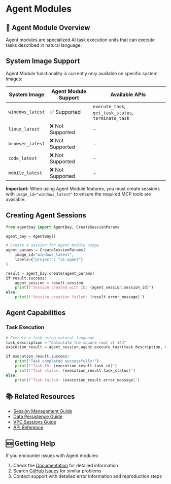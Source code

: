 # Agent Modules

## 🤖 Agent Module Overview

Agent modules are specialized AI task execution units that can execute tasks described in natural language.

## System Image Support

Agent Module functionality is currently only available on specific system images:

| System Image | Agent Module Support | Available APIs |
|-------------|---------------------|----------------|
| `windows_latest` | ✅ Supported | `execute_task`, `get_task_status`, `terminate_task` |
| `linux_latest` | ❌ Not Supported | - |
| `browser_latest` | ❌ Not Supported | - |
| `code_latest` | ❌ Not Supported | - |
| `mobile_latest` | ❌ Not Supported | - |

**Important:** When using Agent Module features, you must create sessions with `image_id="windows_latest"` to ensure the required MCP tools are available.

## Creating Agent Sessions

```python
from agentbay import AgentBay, CreateSessionParams

agent_bay = AgentBay()

# Create a session for Agent module usage
agent_params = CreateSessionParams(
    image_id="windows_latest",
    labels={"project": "ai-agent"}
)

result = agent_bay.create(agent_params)
if result.success:
    agent_session = result.session
    print(f"Session created with ID: {agent_session.session_id}")
else:
    print(f"Session creation failed: {result.error_message}")
```

## Agent Capabilities

### Task Execution
```python
# Execute a task using natural language
task_description = "Calculate the square root of 144"
execution_result = agent_session.agent.execute_task(task_description, max_try_times=5)

if execution_result.success:
    print("Task completed successfully!")
    print(f"Task ID: {execution_result.task_id}")
    print(f"Task status: {execution_result.task_status}")
else:
    print(f"Task failed: {execution_result.error_message}")
```

## 📚 Related Resources

- [Session Management Guide](session-management.md)
- [Data Persistence Guide](data-persistence.md)
- [VPC Sessions Guide](vpc-sessions.md)
- [API Reference](../../api-reference.md)

## 🆘 Getting Help

If you encounter issues with Agent modules:

1. Check the [Documentation](../../README.md) for detailed information
2. Search [GitHub Issues](https://github.com/aliyun/wuying-agentbay-sdk/issues) for similar problems
3. Contact support with detailed error information and reproduction steps
